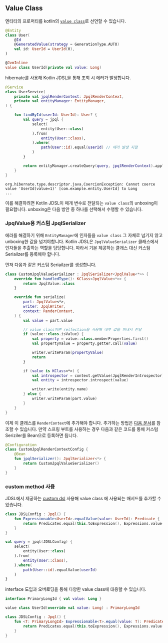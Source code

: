 ## Value Class

엔티티의 프로퍼티를 kotlin의 [`value class`](https://kotlinlang.org/docs/inline-classes.html)로 선언할 수 있습니다.

```kotlin
@Entity
class User(
    @Id
    @GeneratedValue(strategy = GenerationType.AUTO)
    val id: UserId = UserId(0),
)

@JvmInline
value class UserId(private val value: Long)

```

hibernate를 사용해 Kotlin JDSL을 통해 조회 시 에러가 발생합니다.

```kotlin
@Service
class UserService(
    private val jpqlRenderContext: JpqlRenderContext,
    private val entityManager: EntityManager,
) {

    fun findById(userId: UserId): User? {
        val query = jpql {
            select(
                entity(User::class)
            ).from(
                entity(User::class),
            ).where(
                path(User::id).equal(userId) // 에러 발생 지점
            )
        }

        return entityManager.createQuery(query, jpqlRenderContext).apply { maxResults = 1 }.resultList.firstOrNull()
    }
}
```

```
org.hibernate.type.descriptor.java.CoercionException: Cannot coerce value 'UserId(value=1)' [com.example.entity.UserId] to Long
...
```

이를 해결하려면 Kotlin JDSL이 매개 변수로 전달되는 `value class`의 unboxing이 필요합니다.
unboxing은 다음 방안 중 하나를 선택해서 수행할 수 있습니다.

### JpqlValue용 커스텀 JpqlSerializer

에러를 해결하기 위해 `EntityManager`에 인자들을 `value class` 그 자체로 넘기지 않고 unboxing한 값을 넘겨야합니다.
Kotlin JDSL은 `JpqlValueSerializer` 클래스에서 인자들을 추출하는 역할을 담당합니다.
따라서 기본 제공하는 클래스 대신 커스텀 Seriailzer를 등록해야 합니다.

먼저 다음과 같은 커스텀 Seriailzer를 생성합니다.

```kotlin
class CustomJpqlValueSerializer : JpqlSerializer<JpqlValue<*>> {
    override fun handledType(): KClass<JpqlValue<*>> {
        return JpqlValue::class
    }

    override fun serialize(
        part: JpqlValue<*>,
        writer: JpqlWriter,
        context: RenderContext,
    ) {
        val value = part.value

        // value class이면 relfection을 사용해 내부 값을 꺼내서 전달
        if (value::class.isValue) {
            val property = value::class.memberProperties.first()
            val propertyValue = property.getter.call(value)

            writer.writeParam(propertyValue)
            return
        }

        if (value is KClass<*>) {
            val introspector = context.getValue(JpqlRenderIntrospector)
            val entity = introspector.introspect(value)

            writer.write(entity.name)
        } else {
            writer.writeParam(part.value)
        }
    }
}
```

이제 이 클래스를 `RenderContext`에 추가해야 합니다.
추가하는 방법은 [다음 문서](custom-dsl.md#serializer)를 참조할 수 있습니다.
만약 스프링 부트를 사용하는 경우 다음과 같은 코드를 통해 커스텀 Seriziler를 Bean으로 등록하면 됩니다.

```kotlin
@Configuration
class CustomJpqlRenderContextConfig {
    @Bean
    fun jpqlSerializer(): JpqlSerializer<*> {
        return CustomJpqlValueSerializer()
    }
}
```

### custom method 사용

JDSL에서 제공하는 [custom dsl](custom-dsl.md#dsl) 사용해 value class 에 사용되는 매서드를 추가할 수 있습니다.

```kotlin
class JDSLConfig : Jpql() {
    fun Expressionable<UserId>.equalValue(value: UserId): Predicate {
        return Predicates.equal(this.toExpression(), Expressions.value(value.value))
    }
}

val query = jpql(JDSLConfig) {
    select(
        entity(User::class)
    ).from(
        entity(User::class),
    ).where(
        path(User::id).equalValue(userId)
    )
}
```

interface 도입과 오버로딩을 통해 다양한 value class에 대응할 수 있습니다.

```kotlin
interface PrimaryLongId { val value: Long }

value class UserId(override val value: Long) : PrimaryLongId

class JDSLConfig : Jpql() {
    fun <T: PrimaryLongId> Expressionable<T>.equal(value: T): Predicate {
        return Predicates.equal(this.toExpression(), Expressions.value(value.value))
    }
}
```
